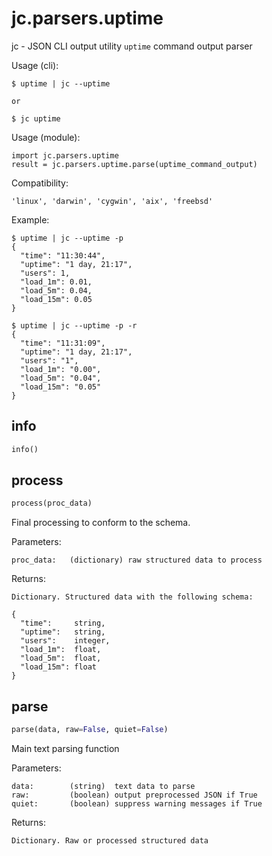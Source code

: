 
# jc.parsers.uptime
jc - JSON CLI output utility `uptime` command output parser

Usage (cli):

    $ uptime | jc --uptime

    or

    $ jc uptime

Usage (module):

    import jc.parsers.uptime
    result = jc.parsers.uptime.parse(uptime_command_output)

Compatibility:

    'linux', 'darwin', 'cygwin', 'aix', 'freebsd'

Example:

    $ uptime | jc --uptime -p
    {
      "time": "11:30:44",
      "uptime": "1 day, 21:17",
      "users": 1,
      "load_1m": 0.01,
      "load_5m": 0.04,
      "load_15m": 0.05
    }

    $ uptime | jc --uptime -p -r
    {
      "time": "11:31:09",
      "uptime": "1 day, 21:17",
      "users": "1",
      "load_1m": "0.00",
      "load_5m": "0.04",
      "load_15m": "0.05"
    }


## info
```python
info()
```


## process
```python
process(proc_data)
```

Final processing to conform to the schema.

Parameters:

    proc_data:   (dictionary) raw structured data to process

Returns:

    Dictionary. Structured data with the following schema:

    {
      "time":     string,
      "uptime":   string,
      "users":    integer,
      "load_1m":  float,
      "load_5m":  float,
      "load_15m": float
    }


## parse
```python
parse(data, raw=False, quiet=False)
```

Main text parsing function

Parameters:

    data:        (string)  text data to parse
    raw:         (boolean) output preprocessed JSON if True
    quiet:       (boolean) suppress warning messages if True

Returns:

    Dictionary. Raw or processed structured data


